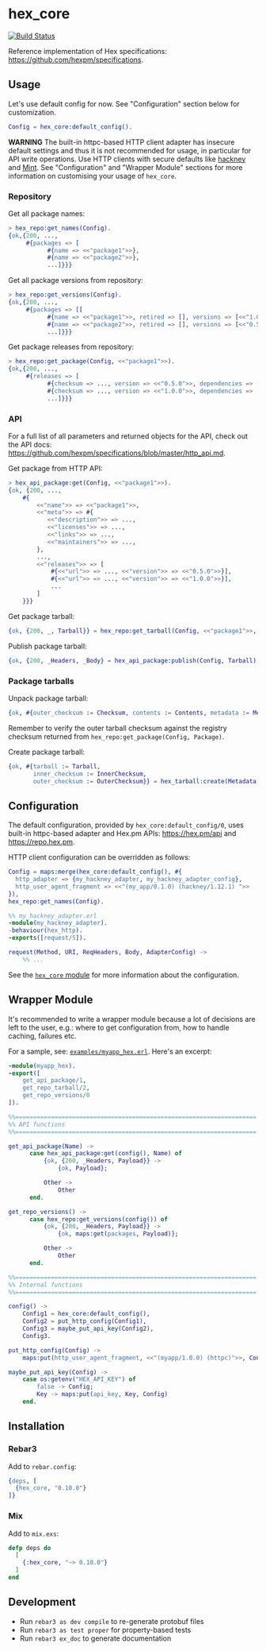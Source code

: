 # hex_core

[![Build Status](https://github.com/hexpm/hex_core/workflows/CI/badge.svg)](https://github.com/hexpm/hex_core/actions)

Reference implementation of Hex specifications: <https://github.com/hexpm/specifications>.

## Usage

Let's use default config for now. See "Configuration" section below for customization.

```erlang
Config = hex_core:default_config().
```

**WARNING** The built-in httpc-based HTTP client adapter has insecure default settings
and thus it is not recommended for usage, in particular for API write operations.
Use HTTP clients with secure defaults like [hackney](https://hex.pm/packages/hackney) and [Mint](https://hex.pm/packages/mint).
See "Configuration" and "Wrapper Module" sections for more information on customising your usage of `hex_core`.

### Repository

Get all package names:

```erlang
> hex_repo:get_names(Config).
{ok,{200, ...,
     #{packages => [
           #{name => <<"package1">>},
           #{name => <<"package2">>},
           ...]}}}
```

Get all package versions from repository:

```erlang
> hex_repo:get_versions(Config).
{ok,{200, ...,
     #{packages => [[
           #{name => <<"package1">>, retired => [], versions => [<<"1.0.0">>]},
           #{name => <<"package2">>, retired => [], versions => [<<"0.5.0">>]},
           ...]}}}
```

Get package releases from repository:

```erlang
> hex_repo:get_package(Config, <<"package1">>).
{ok,{200, ...,
     #{releases => [
           #{checksum => ..., version => <<"0.5.0">>, dependencies => []}],
           #{checksum => ..., version => <<"1.0.0">>, dependencies => []}],
           ...]}}}
```

### API

For a full list of all parameters and returned objects for the API, check out the API docs: <https://github.com/hexpm/specifications/blob/master/http_api.md>.

Get package from HTTP API:

```erlang
> hex_api_package:get(Config, <<"package1">>).
{ok, {200, ...,
    #{
        <<"name">> => <<"package1">>,
        <<"meta">> => #{
           <<"description">> => ...,
           <<"licenses">> => ...,
           <<"links">> => ...,
           <<"maintainers">> => ...,
        },
        ...,
        <<"releases">> => [
            #{<<"url">> => ..., <<"version">> => <<"0.5.0">>}],
            #{<<"url">> => ..., <<"version">> => <<"1.0.0">>}],
            ...
        ]
    }}}
```

Get package tarball:

```erlang
{ok, {200, _, Tarball}} = hex_repo:get_tarball(Config, <<"package1">>, <<"1.0.0">>).
```

Publish package tarball:

```erlang
{ok, {200, _Headers, _Body} = hex_api_package:publish(Config, Tarball).
```

### Package tarballs

Unpack package tarball:

```erlang
{ok, #{outer_checksum := Checksum, contents := Contents, metadata := Metadata}} = hex_tarball:unpack(Tarball, memory).
```

Remember to verify the outer tarball checksum against the registry checksum
returned from `hex_repo:get_package(Config, Package)`.

Create package tarball:

```erlang
{ok, #{tarball := Tarball,
       inner_checksum := InnerChecksum,
       outer_checksum := OuterChecksum}} = hex_tarball:create(Metadata, Contents).
```

## Configuration

The default configuration, provided by `hex_core:default_config/0`, uses built-in httpc-based adapter and Hex.pm APIs:
<https://hex.pm/api> and <https://repo.hex.pm>.

HTTP client configuration can be overridden as follows:

```erlang
Config = maps:merge(hex_core:default_config(), #{
  http_adapter => {my_hackney_adapter, my_hackney_adapter_config},
  http_user_agent_fragment => <<"(my_app/0.1.0) (hackney/1.12.1) ">>
}),
hex_repo:get_names(Config).

%% my_hackney_adapter.erl
-module(my_hackney_adapter).
-behaviour(hex_http).
-exports([request/5]).

request(Method, URI, ReqHeaders, Body, AdapterConfig) ->
    %% ...
```

See the [`hex_core` module](src/hex_core.erl) for more information about the configuration.

## Wrapper Module

It's recommended to write a wrapper module because a lot of decisions are left to the user, e.g.:
where to get configuration from, how to handle caching, failures etc.

For a sample, see: [`examples/myapp_hex.erl`](examples/myapp_hex.erl). Here's an excerpt:

```erlang
-module(myapp_hex).
-export([
    get_api_package/1,
    get_repo_tarball/2,
    get_repo_versions/0
]).

%%====================================================================
%% API functions
%%====================================================================

get_api_package(Name) ->
      case hex_api_package:get(config(), Name) of
          {ok, {200, _Headers, Payload}} ->
              {ok, Payload};

          Other ->
              Other
      end.

get_repo_versions() ->
      case hex_repo:get_versions(config()) of
          {ok, {200, _Headers, Payload}} ->
              {ok, maps:get(packages, Payload)};

          Other ->
              Other
      end.

%%====================================================================
%% Internal functions
%%====================================================================

config() ->
    Config1 = hex_core:default_config(),
    Config2 = put_http_config(Config1),
    Config3 = maybe_put_api_key(Config2),
    Config3.

put_http_config(Config) ->
    maps:put(http_user_agent_fragment, <<"(myapp/1.0.0) (httpc)">>, Config).

maybe_put_api_key(Config) ->
    case os:getenv("HEX_API_KEY") of
        false -> Config;
        Key -> maps:put(api_key, Key, Config)
    end.
```

## Installation

### Rebar3

Add to `rebar.config`:

```erlang
{deps, [
  {hex_core, "0.10.0"}
]}
```

### Mix

Add to `mix.exs`:

```elixir
defp deps do
  [
    {:hex_core, "~> 0.10.0"}
  ]
end
```

## Development

* Run `rebar3 as dev compile` to re-generate protobuf files
* Run `rebar3 as test proper` for property-based tests
* Run `rebar3 ex_doc` to generate documentation
